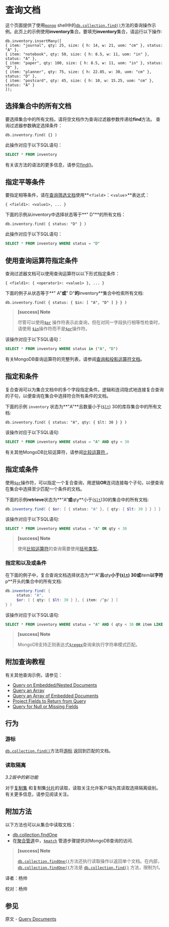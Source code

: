 # 查询文档
这个页面提供了使用[`mongo`](https://docs.mongodb.com/master/reference/program/mongo/#bin.mongo) shell中的[`db.collection.find()`](https://docs.mongodb.com/manual/reference/method/db.collection.find/#db.collection.find)方法的查询操作示例。此页上的示例使用**inventory**集合。要填充**inventory**集合，请运行以下操作:

```shell
db.inventory.insertMany([
{ item: "journal", qty: 25, size: { h: 14, w: 21, uom: "cm" }, status: "A" },
{ item: "notebook", qty: 50, size: { h: 8.5, w: 11, uom: "in" }, status: "A" },
{ item: "paper", qty: 100, size: { h: 8.5, w: 11, uom: "in" }, status: "D" },
{ item: "planner", qty: 75, size: { h: 22.85, w: 30, uom: "cm" }, status: "D" },
{ item: "postcard", qty: 45, size: { h: 10, w: 15.25, uom: "cm" }, status: "A" }
]);
```

## 选择集合中的所有文档

要选择集合中的所有文档，请将空文档作为查询过滤器参数传递给**find**方法。 查询过滤器参数确定选择条件：

```shell
db.inventory.find( {} )
```

此操作对应于以下SQL语句：

```sql
SELECT * FROM inventory
```

有关该方法的语法的更多信息，请参见[find()](https://docs.mongodb.com/manual/reference/method/db.collection.find/#db.collection.find)。

## 指定平等条件

要指定相等条件，请在[查询筛选文档](https://docs.mongodb.com/manual/core/document/#document-query-filter)使用**<`field`>：<`value`>**表达式：

```shell
{ <field1>: <value1>, ... }
```

下面的示例从inventory中选择状态等于**" D"**的所有文档：

```shell
db.inventory.find( { status: "D" } )
```

此操作对应于以下SQL语句：

```sql
SELECT * FROM inventory WHERE status = "D"
```

## 使用查询运算符指定条件

查询过滤器文档可以使用查询运算符以以下形式指定条件：

```shell
{ <field1>: { <operator1>: <value1> }, ... }
```

下面的例子从状态等于**" A"**或**" D"**的**inventory**集合中检索所有文档:

```shell
db.inventory.find( { status: { $in: [ "A", "D" ] } } )
```

> **[success] Note**
>
> 尽管可以使用[`$or`](https://docs.mongodb.com/master/reference/operator/query/or/#op._S_or) 操作符表示此查询，但在对同一字段执行相等性检查时，请使用 [`$in`](https://docs.mongodb.com/master/reference/operator/query/in/#op._S_in)操作符而不是[`$or`](https://docs.mongodb.com/master/reference/operator/query/or/#op._S_or)操作符。

该操作对应于以下SQL语句：

```sql
SELECT * FROM inventory WHERE status in ("A", "D")
```

有关MongoDB查询运算符的完整列表，请参阅[查询和投影运算符文档](https://docs.mongodb.com/master/reference/operator/query/)。

## 指定和条件

复合查询可以为集合文档中的多个字段指定条件。逻辑和连词隐式地连接复合查询的子句，以便查询在集合中选择符合所有条件的文档。

下面的示例 `inventory` 状态为**"A"**且数量小于([`$lt`](https://docs.mongodb.com/master/reference/operator/query/lt/#op._S_lt)) 30的库存集合中的所有文档:

```shell
db.inventory.find( { status: "A", qty: { $lt: 30 } } )
```

该操作对应于以下SQL语句:

```sql
SELECT * FROM inventory WHERE status = "A" AND qty < 30
```

有关其他MongoDB比较运算符，请参阅[比较运算符 ](https://docs.mongodb.com/master/reference/operator/query-comparison/#query-selectors-comparison) 。

## 指定或条件

使用[`$or`](https://docs.mongodb.com/master/reference/operator/query/or/#op._S_or)操作符，可以指定一个复合查询，用逻辑**OR**连词连接每个子句，以便查询在集合中选择至少匹配一个条件的文档。

下面的示例**retrieve**状态为**“A”**或**qty**小于([`$lt`](https://docs.mongodb.com/master/reference/operator/query/lt/#op._S_lt))30的集合中的所有文档:

```powershell
db.inventory.find( { $or: [ { status: "A" }, { qty: { $lt: 30 } } ] } )
```

该操作对应于以下SQL语句:

```sql
SELECT * FROM inventory WHERE status = "A" OR qty < 30
```

>**[success] Note**
>
>使用[比较运算符](https://docs.mongodb.com/master/reference/operator/query-comparison/#query-selectors-comparison)的查询需要使用[括号类型](https://docs.mongodb.com/master/reference/method/db.collection.find/#type-bracketing)。

### 指定和以及或条件

在下面的例子中，复合查询文档选择状态为**“A”**且**qty**小于([`$lt`](https://docs.mongodb.com/master/reference/operator/query/lt/#op._S_lt)) 30或**item**以字符**p**开头的集合中的所有文档:

```powershell
db.inventory.find( {
     status: "A",
     $or: [ { qty: { $lt: 30 } }, { item: /^p/ } ]
} )
```

该操作对应于以下SQL语句:

```sql
SELECT * FROM inventory WHERE status = "A" AND ( qty < 30 OR item LIKE "p%")
```

>**[success] Note**
>
>MongoDB支持正则表达式[`$regex`](https://docs.mongodb.com/master/reference/operator/query/regex/#op._S_regex)查询来执行字符串模式匹配。

## 附加查询教程

有关其他查询示例，请参见：

- [Query on Embedded/Nested Documents](https://docs.mongodb.com/manual/tutorial/query-embedded-documents/)
- [Query an Array](https://docs.mongodb.com/manual/tutorial/query-arrays/)
- [Query an Array of Embedded Documents](https://docs.mongodb.com/manual/tutorial/query-array-of-documents/)
- [Project Fields to Return from Query](https://docs.mongodb.com/manual/tutorial/project-fields-from-query-results/)
- [Query for Null or Missing Fields](https://docs.mongodb.com/manual/tutorial/query-for-null-fields/)

## 行为

### 游标

[`db.collection.find()`](https://docs.mongodb.com/manual/reference/method/db.collection.find/#db.collection.find)方法将[游标](https://docs.mongodb.com/master/tutorial/iterate-a-cursor/) 返回到匹配的文档。

### 读取隔离

*3.2版中的新功能*

对于[复制集](https://docs.mongodb.com/master/replication/) 和复制集[分片](https://docs.mongodb.com/master/sharding/)的读取，读取关注允许客户端为其读取选择隔离级别。 有关更多信息，请参见阅读关注。

## 附加方法

以下方法也可以从集合中读取文档：

- [db.collection.findOne](https://docs.mongodb.com/manual/reference/method/db.collection.findOne/#db.collection.findOne)
- 在[聚合管道](https://docs.mongodb.com/master/core/aggregation-pipeline/)中，[`$match`](https://docs.mongodb.com/master/reference/operator/aggregation/match/#pipe._S_match) 管道步骤提供对MongoDB查询的访问.

> **[success] Note**
>
> [`db.collection.findOne()`](https://docs.mongodb.com/manual/reference/method/db.collection.findOne/#db.collection.findOne)方法还执行读取操作以返回单个文档。在内部，[`db.collection.findOne()`](https://docs.mongodb.com/master/reference/method/db.collection.findOne/#db.collection.findOne)方法是 [`db.collection.find()`](https://docs.mongodb.com/master/reference/method/db.collection.find/#db.collection.find) 方法，限制为1。



译者：杨帅

校对：杨帅


## 参见

原文 - [Query Documents]( https://docs.mongodb.com/manual/tutorial/query-documents/ )

